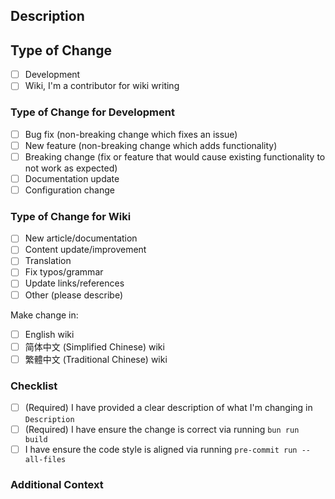 ## Description

<!-- Please provide a clear description of what you're adding or changing in the wiki -->

## Type of Change

- [ ] Development
- [ ] Wiki, I'm a contributor for wiki writing

### Type of Change for Development

<!-- if you choose `Development` in above, please choose one of the following -->

- [ ] Bug fix (non-breaking change which fixes an issue)
- [ ] New feature (non-breaking change which adds functionality)
- [ ] Breaking change (fix or feature that would cause existing functionality to not work as expected)
- [ ] Documentation update
- [ ] Configuration change

### Type of Change for Wiki

<!-- if you choose `Wiki` in above, please choose one of the following -->

- [ ] New article/documentation
- [ ] Content update/improvement
- [ ] Translation
- [ ] Fix typos/grammar
- [ ] Update links/references
- [ ] Other (please describe)

Make change in:

- [ ] English wiki
- [ ] 简体中文 (Simplified Chinese) wiki
- [ ] 繁體中文 (Traditional Chinese) wiki

### Checklist

- [ ] (Required) I have provided a clear description of what I'm changing in `Description`
- [ ] (Required) I have ensure the change is correct via running `bun run build`
- [ ] I have ensure the code style is aligned via running `pre-commit run --all-files`

### Additional Context

<!-- Add any other context about your contribution here. For example:
- Sources for information
- Related articles
- Special considerations
-->
